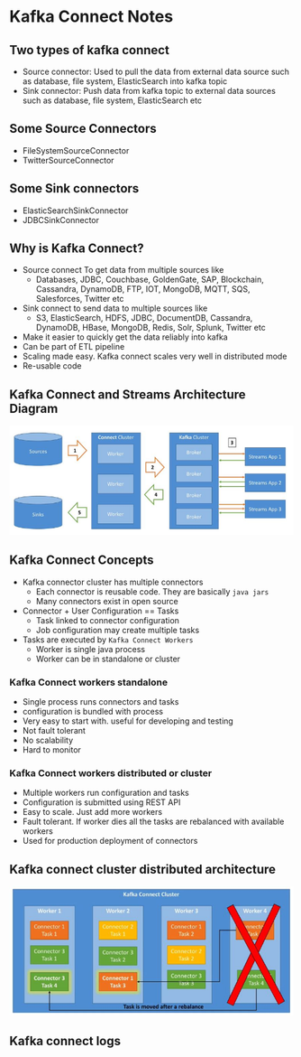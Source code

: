 # Kafka Connect Notes
## Two types of kafka connect
* Source connector: Used to pull the data from external data source such as database, file system, ElasticSearch into kafka topic
* Sink connector: Push data from kafka topic to external data sources such as database, file system, ElasticSearch etc

## Some Source Connectors
* FileSystemSourceConnector
* TwitterSourceConnector

## Some Sink connectors
* ElasticSearchSinkConnector
* JDBCSinkConnector

## Why is Kafka Connect?
* Source connect To get data from multiple sources like
	* Databases, JDBC, Couchbase, GoldenGate, SAP, Blockchain, Cassandra, DynamoDB, FTP, IOT, MongoDB, MQTT, SQS, Salesforces, Twitter etc
* Sink connect to send data to multiple sources like
	* S3, ElasticSearch, HDFS, JDBC, DocumentDB, Cassandra, DynamoDB, HBase, MongoDB, Redis, Solr, Splunk, Twitter etc
* Make it easier to quickly get the data reliably into kafka
* Can be part of ETL pipeline
* Scaling made easy. Kafka connect scales very well in distributed mode
* Re-usable code

## Kafka Connect and Streams Architecture Diagram
![picture](images/kafka-connect-streams-architecture.jpg)

## Kafka Connect Concepts
* Kafka connector cluster has multiple connectors
	* Each connector is reusable code. They are basically `java jars`
	* Many connectors exist in open source
* Connector + User Configuration == Tasks
	* Task linked to connector configuration
	* Job configuration may create multiple tasks
* Tasks are executed by `Kafka Connect Workers`
	* Worker is single java process
	* Worker can be in standalone or cluster
### Kafka Connect workers standalone
* Single process runs connectors and tasks
* configuration is bundled with process
* Very easy to start with. useful for developing and testing
* Not fault tolerant
* No scalability
* Hard to monitor
### Kafka Connect workers distributed or cluster
* Multiple workers run configuration and tasks
* Configuration is submitted using REST API
* Easy to scale. Just add more workers
* Fault tolerant. If worker dies all the tasks are rebalanced with available workers
* Used for production deployment of connectors

## Kafka connect cluster distributed architecture
![picture](images/kafka-connect-cluster-architecture.jpg)

## Kafka connect logs
